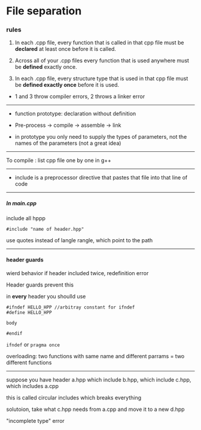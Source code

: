 # File separation

### rules

1. In each .cpp file, every function that is called in that cpp file must be **declared** at least once before it is called.

2. Across all of your .cpp files every function that is used anywhere must be **defined** exactly once.

3. In each .cpp file, every structure type that is used in that cpp file must be **defined exactly once** before it is used.

- 1 and 3 throw compiler errors, 2 throws a linker error


---


- function prototype: declaration without definition

- Pre-process -> compile -> assemble -> link

- in prototype you only need to supply the types of parameters, not the names of the parameters (not a great idea)

---

To compile : list cpp file one by one in g++

---

- include is a preprocessor directive that pastes that file into that line of code

---

##### In main.cpp

include all hppp

`#include "name of header.hpp"`

use quotes instead of langle rangle, which point to the path

---

#### header guards

wierd behavior if header included twice, redefinition error

Header guards prevent this 

in **every** header you shoulld use

```
#ifndef HELLO_HPP //arbitray constant for ifndef 
#define HELLO_HPP

body

#endif

```



`ifndef` or `pragma once`


overloading: two functions with same name and different parrams = two different functions

---

suppose you have header a.hpp which include b.hpp, which include c.hpp, which includes a.cpp

this is called circular includes which breaks everything

solutoion, take what c.hpp needs from a.cpp and move it to a new d.hpp

"incomplete type" error



